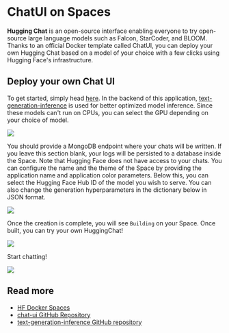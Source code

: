 # ChatUI on Spaces

**Hugging Chat** is an open-source interface enabling everyone to try open-source large language models such as Falcon, StarCoder, and BLOOM. Thanks to an official Docker template called ChatUI, you can deploy your own Hugging Chat based on a model of your choice with a few clicks using Hugging Face's infrastructure.

## Deploy your own Chat UI

To get started, simply head [here](https://huggingface.co/new-space?template=huggingchat/chat-ui-template). In the backend of this application, [text-generation-inference](https://github.com/huggingface/text-generation-inference) is used for better optimized model inference. Since these models can't run on CPUs, you can select the GPU depending on your choice of model. 

<a href="https://huggingface.co/new-space?template=huggingchat/chat-ui-template">
    <img src="https://huggingface.co/datasets/huggingface/documentation-images/resolve/main/hub/huggingface.co_spaces_docker_chatui_landing.png" />
</a>

You should provide a MongoDB endpoint where your chats will be written. If you leave this section blank, your logs will be persisted to a database inside the Space. Note that Hugging Face does not have access to your chats. You can configure the name and the theme of the Space by providing the application name and application color parameters.
Below this, you can select the Hugging Face Hub ID of the model you wish to serve. You can also change the generation hyperparameters in the dictionary below in JSON format. 

<a href="Parameters">
    <img src="https://huggingface.co/datasets/huggingface/documentation-images/resolve/main/hub/huggingface.co_spaces_docker_chatui_params.png" />
</a>

Once the creation is complete, you will see `Building` on your Space. Once built, you can try your own HuggingChat!

<a href="Hugging Chat Landing UI">
    <img src="https://huggingface.co/datasets/huggingface/documentation-images/resolve/main/hub/huggingface.co_spaces_docker_chatui_ui.png" />
</a>

Start chatting!

<a href="Hugging Chat">
    <img src="https://huggingface.co/datasets/huggingface/documentation-images/resolve/main/hub/huggingface.co_spaces_docker_chatui_chat.png" />
</a>

## Read more

- [HF Docker Spaces](https://huggingface.co/docs/hub/spaces-sdks-docker)
- [chat-ui GitHub Repository](https://github.com/huggingface/chat-ui)
- [text-generation-inference GitHub repository](https://github.com/huggingface/text-generation-inference)
